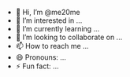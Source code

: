 - 👋 Hi, I’m @me20me
- 👀 I’m interested in ...
- 🌱 I’m currently learning ...
- 💞️ I’m looking to collaborate on ...
- 📫 How to reach me ...
- 😄 Pronouns: ...
- ⚡ Fun fact: ...

<!---
me20me/me20me is a ✨ special ✨ repository because its `README.md` (this file) appears on your GitHub profile.
You can click the Preview link to take a look at your changes.
--->
